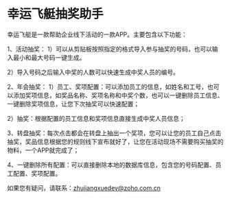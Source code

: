 # 幸运飞艇抽奖助手

幸运飞艇是一款帮助企业线下活动的一款APP。主要包含以下功能：

1、活动抽奖：
1）可以从剪贴板按照指定的格式导入参与抽奖的号码，也可以输入最小和最大号码一键生成。

2）导入号码之后输入中奖的人数可以快速生成中奖人员的编号。

2、年会抽奖：
1）员工、奖项配置：可以添加员工的信息，如姓名和工号，也可以添加奖项信息，如奖品名称、奖项名称和中奖个数，也可以一键删除员工信息、一键删除奖项信息，让您下次抽奖可以快速配置；

2）抽奖：根据配置的员工信息和奖项信息直接生成中奖人员信息；

3、转盘抽奖：每次点击都会在转盘上抽出一个奖项，您可以让您的员工自己点击抽奖，奖品信息根据您的规则线下宣布就好了，让您在活动现场不需要购买抽奖的物料，一个APP就完成了；

4、一键删除所有配置：可以直接删除本地的数据库信息，包含您的号码配置、员工配置、奖项配置。

如果您有疑问，请联系：zhujiangxuedev@zoho.com.cn
